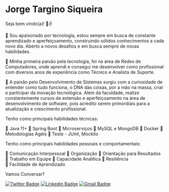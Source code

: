 # Jorge Targino Siqueira




Seja bem vindo(a)! 👏✌️

📌 Sou apaixonado por tecnologia, estou sempre em busca de constante aprendizado e aperfeiçoamento, construindo sólidos conhecimentos a cada novo dia. Aberto a novos desafios e em busca sempre de novas habilidades.

📌 Minha primeira paixão pela tecnologia, foi na área de Redes de Computadores, onde aprendi e consegui me desenvolver como profissional com diversos anos de experiência como Técnico e Analista de Suporte.

📌 A paixão pelo Desenvolvimento de Sistemas surgiu com a curiosidade de entender como tudo funciona, o DNA das coisas, por a mão na massa, criar e participar da inovação tecnológica. Além da faculdade, realizo constantemente cursos de extensão e aperfeiçoamento na área de desenvolvimento de software, pois acredito serem primordiais para a atualização e crescimento profissional.

Tenho como principais habilidades técnicas:

📌 Java 11+
📌 Spring Boot
📌 Microserviços
📌 MySQL e MongoDB
📌 Docker
📌 Metodologias Agéis
📌 Teste - JUnit, Mockito

Tenho como principais habilidades pessoais e comportamentais:

📌 Comunicação Interpessoal
📌 Organização
📌 Orientação para Resultados
📌 Trabalho em Equipe
📌 Capacidade Analítica
📌 Resiliência  
📌 Facilidade de Aprendizado




Vamos Conversar?

[![Twitter Badge](https://img.shields.io/badge/-@jorgetsiqueira-6633cc?style=flat-square&labelColor=6633cc&logo=twitter&logoColor=white&link=https://twitter.com/jorgetsiqueira)](https://twitter.com/jorgetsiqueira) 
[![Linkedin Badge](https://img.shields.io/badge/-JorgeTarginoSiqueira-6633cc?style=flat-square&logo=Linkedin&logoColor=white&link=https://www.linkedin.com/in/jorgetsiqueira/)](https://www.linkedin.com/in/jorgetsiqueira/) 
[![Gmail Badge](https://img.shields.io/badge/-jorgetsiqueira@gmail.com-6633cc?style=flat-square&logo=Gmail&logoColor=white&link=mailto:jorgetsiqueira@gmail.com)](mailto:jorgetsiqueira@gmail.com)








